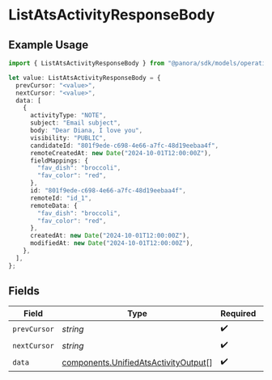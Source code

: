 # ListAtsActivityResponseBody

## Example Usage

```typescript
import { ListAtsActivityResponseBody } from "@panora/sdk/models/operations";

let value: ListAtsActivityResponseBody = {
  prevCursor: "<value>",
  nextCursor: "<value>",
  data: [
    {
      activityType: "NOTE",
      subject: "Email subject",
      body: "Dear Diana, I love you",
      visibility: "PUBLIC",
      candidateId: "801f9ede-c698-4e66-a7fc-48d19eebaa4f",
      remoteCreatedAt: new Date("2024-10-01T12:00:00Z"),
      fieldMappings: {
        "fav_dish": "broccoli",
        "fav_color": "red",
      },
      id: "801f9ede-c698-4e66-a7fc-48d19eebaa4f",
      remoteId: "id_1",
      remoteData: {
        "fav_dish": "broccoli",
        "fav_color": "red",
      },
      createdAt: new Date("2024-10-01T12:00:00Z"),
      modifiedAt: new Date("2024-10-01T12:00:00Z"),
    },
  ],
};
```

## Fields

| Field                                                                                        | Type                                                                                         | Required                                                                                     | Description                                                                                  |
| -------------------------------------------------------------------------------------------- | -------------------------------------------------------------------------------------------- | -------------------------------------------------------------------------------------------- | -------------------------------------------------------------------------------------------- |
| `prevCursor`                                                                                 | *string*                                                                                     | :heavy_check_mark:                                                                           | N/A                                                                                          |
| `nextCursor`                                                                                 | *string*                                                                                     | :heavy_check_mark:                                                                           | N/A                                                                                          |
| `data`                                                                                       | [components.UnifiedAtsActivityOutput](../../models/components/unifiedatsactivityoutput.md)[] | :heavy_check_mark:                                                                           | N/A                                                                                          |